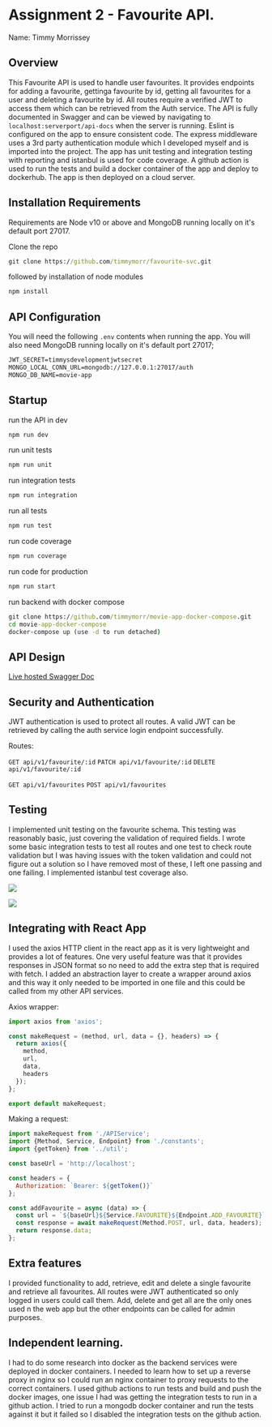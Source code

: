 # Assignment 2 - Favourite API.

Name: Timmy Morrissey

## Overview

This Favourite API is used to handle user favourites. It provides endpoints for adding a favourite, gettinga favourite by id, getting all favourites for a user and deleting a favourite by id. All routes require a verified JWT to access them which can be retrieved from the Auth service. The API is fully documented in Swagger and can be viewed by navigating to `localhost:serverport/api-docs` when the server is running. Eslint is configured on the app to ensure consistent code. The express middleware uses a 3rd party authentication module which I developed myself and is imported into the project. The app has unit testing and integration testing with reporting and istanbul is used for code coverage. A github action is used to run the tests and build a docker container of the app and deploy to dockerhub. The app is then deployed on a cloud server.

## Installation Requirements

Requirements are Node v10 or above and MongoDB running locally on it's default port 27017.


Clone the repo

```bat
git clone https://github.com/timmymorr/favourite-svc.git
```

followed by installation of node modules

```bat
npm install
```

## API Configuration
You will need the following `.env` contents when running the app. You will also need MongoDB running locally on it's default port 27017;

```bat
JWT_SECRET=timmysdevelopmentjwtsecret
MONGO_LOCAL_CONN_URL=mongodb://127.0.0.1:27017/auth
MONGO_DB_NAME=movie-app
```

## Startup

run the API in dev
```bat
npm run dev
```

run unit tests
```bat
npm run unit
```

run integration tests
```bat
npm run integration
```

run all tests 
```bat
npm run test
```

run code coverage
```bat
npm run coverage
```

run code for production
```bat
npm run start
```

run backend with docker compose
```bat
git clone https://github.com/timmymorr/movie-app-docker-compose.git
cd movie-app-docker-compose
docker-compose up (use -d to run detached)
```

## API Design

[Live hosted Swagger Doc](http://35.223.232.250/favourite/api-docs/)


## Security and Authentication
JWT authentication is used to protect all routes. A valid JWT can be retrieved by calling the auth service login endpoint successfully.

Routes:

`GET api/v1/favourite/:id`
`PATCH api/v1/favourite/:id`
`DELETE api/v1/favourite/:id`

`GET api/v1/favourites`
`POST api/v1/favourites`

## Testing
I implemented unit testing on the favourite schema. This testing was reasonably basic, just covering the validation of required fields. I wrote some basic integration tests to test all routes and one test to check route validation but I was having issues with the token validation and could not figure out a solution so I have removed most of these, I left one passing and one failing. I implemented istanbul test coverage also.

![][image1]

![][image2]

## Integrating with React App

I used the axios HTTP client in the react app as it is very lightweight and provides a lot of features. One very useful feature was that it provides responses in JSON format so no need to add the extra step that is required with fetch. I added an abstraction layer to create a wrapper around axios and this way it only needed to be imported in one file and this could be called from my other API services.

Axios wrapper:

~~~Javascript
import axios from 'axios';

const makeRequest = (method, url, data = {}, headers) => {
  return axios({
    method,
    url,
    data,
    headers
  });
};

export default makeRequest;

~~~

Making a request:

~~~Javascript
import makeRequest from './APIService';
import {Method, Service, Endpoint} from './constants';
import {getToken} from '../util';

const baseUrl = 'http://localhost';

const headers = {
  Authorization: `Bearer: ${getToken()}`
};

const addFavourite = async (data) => {
  const url = `${baseUrl}${Service.FAVOURITE}${Endpoint.ADD_FAVOURITE}`;
  const response = await makeRequest(Method.POST, url, data, headers);
  return response.data; 
};
~~~

## Extra features

I provided functionality to add, retrieve, edit and delete a single favourite and retrieve all favourites. All routes were JWT authenticated so only logged in users could call them. Add, delete and get all are the only ones used n the web app but the other endpoints can be called for admin purposes.

## Independent learning.

I had to do some research into docker as the backend services were deployed in docker containers.
I needed to learn how to set up a reverse proxy in nginx so I could run an nginx container to proxy requests to the correct containers.
I used github actions to run tests and build and push the docker images, one issue I had was getting the integration tests to run in a github action. I tried to run a mongodb docker container and run the tests against it but it failed so I disabled the integration tests on the github action. 

[image1]: readmeImages/unit.png
[image2]: readmeImages/coverage.png

